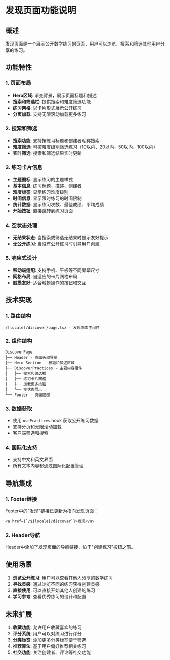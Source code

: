 # 发现页面功能说明

## 概述
发现页面是一个展示公开数学练习的页面，用户可以浏览、搜索和筛选其他用户分享的练习。

## 功能特性

### 1. 页面布局
- **Hero区域**: 渐变背景，展示页面标题和描述
- **搜索和筛选栏**: 提供搜索和难度筛选功能
- **练习网格**: 以卡片形式展示公开练习
- **分页加载**: 支持无限滚动加载更多练习

### 2. 搜索和筛选
- **搜索功能**: 支持按练习标题和创建者昵称搜索
- **难度筛选**: 可按难度级别筛选练习（10以内、20以内、50以内、100以内）
- **实时筛选**: 搜索和筛选结果实时更新

### 3. 练习卡片信息
- **主题图标**: 显示练习的主题样式
- **基本信息**: 练习标题、描述、创建者
- **难度标签**: 显示练习难度级别
- **时间信息**: 显示限时练习的时间限制
- **统计数据**: 显示练习次数、最佳成绩、平均成绩
- **开始按钮**: 直接跳转到练习页面

### 4. 空状态处理
- **无结果状态**: 当搜索或筛选无结果时显示友好提示
- **无公开练习**: 当没有公开练习时引导用户创建

### 5. 响应式设计
- **移动端适配**: 支持手机、平板等不同屏幕尺寸
- **网格布局**: 自适应的卡片网格布局
- **触摸友好**: 适合触摸操作的按钮和交互

## 技术实现

### 1. 路由结构
```
/[locale]/discover/page.tsx - 发现页面主组件
```

### 2. 组件结构
```
DiscoverPage
├── Header - 页面头部导航
├── Hero Section - 标题和描述区域
├── DiscoverPractices - 主要内容组件
│   ├── 搜索和筛选栏
│   ├── 练习卡片网格
│   ├── 加载更多按钮
│   └── 空状态展示
└── Footer - 页面底部
```

### 3. 数据获取
- 使用 `usePractices` hook 获取公开练习数据
- 支持分页和无限滚动加载
- 客户端筛选和搜索

### 4. 国际化支持
- 支持中文和英文界面
- 所有文本内容都通过国际化配置管理

## 导航集成

### 1. Footer链接
Footer中的"发现"链接已更新为指向发现页面：
```tsx
<a href={`/${locale}/discover`}>发现</a>
```

### 2. Header导航
Header中添加了发现页面的导航链接，位于"创建练习"按钮之前。

## 使用场景

1. **浏览公开练习**: 用户可以查看其他人分享的数学练习
2. **寻找灵感**: 通过浏览不同的练习获得创建灵感
3. **直接使用**: 可以直接开始其他人创建的练习
4. **学习参考**: 查看优秀练习的设计和配置

## 未来扩展

1. **收藏功能**: 允许用户收藏喜欢的练习
2. **评分系统**: 用户可以对练习进行评分
3. **分类标签**: 添加更多分类标签便于筛选
4. **推荐算法**: 基于用户偏好推荐相关练习
5. **社交功能**: 关注创建者、评论等社交功能